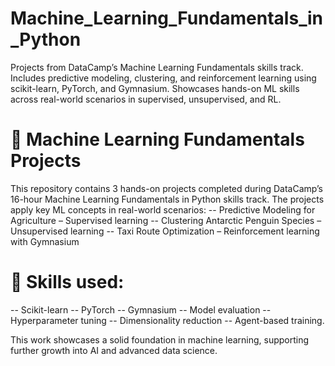 # Machine_Learning_Fundamentals_in_Python
Projects from DataCamp’s Machine Learning Fundamentals skills track. Includes predictive modeling, clustering, and reinforcement learning using scikit-learn, PyTorch, and Gymnasium. Showcases hands-on ML skills across real-world scenarios in supervised, unsupervised, and RL.

# 🧠 Machine Learning Fundamentals Projects
This repository contains 3 hands-on projects completed during DataCamp’s 16-hour Machine Learning Fundamentals in Python skills track. The projects apply key ML concepts in real-world scenarios:
-- Predictive Modeling for Agriculture – Supervised learning
-- Clustering Antarctic Penguin Species – Unsupervised learning
-- Taxi Route Optimization – Reinforcement learning with Gymnasium

# 📌 Skills used: 
-- Scikit-learn 
-- PyTorch
-- Gymnasium
-- Model evaluation
-- Hyperparameter tuning
-- Dimensionality reduction
-- Agent-based training.

This work showcases a solid foundation in machine learning, supporting further growth into AI and advanced data science. 
